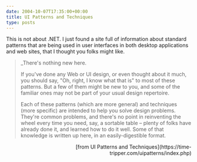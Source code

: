 ```yaml
---
date: 2004-10-07T17:35:00+00:00
title: UI Patterns and Techniques
type: posts
---
```

This is not about .NET. I just found a site full of information about standard patterns that are being used in user interfaces in both desktop applications and web sites, that I thought you folks might like.

> _There's nothing new here.
>
> If you've done any Web or UI design, or even thought about it much, you should say, "Oh, right, I know what that is" to most of these patterns. But a few of them might be new to you, and some of the familiar ones may not be part of your usual design repertoire.
>
> Each of these patterns (which are more general) and techniques (more specific) are intended to help you solve design problems. They're common problems, and there's no point in reinventing the wheel every time you need, say, a sortable table – plenty of folks have already done it, and learned how to do it well. Some of that knowledge is written up here, in an easily-digestible format.
> </i> </blockquote>
>
> <p align="right">
>   [from UI Patterns and Techniques](https://time-tripper.com/uipatterns/index.php)
>
